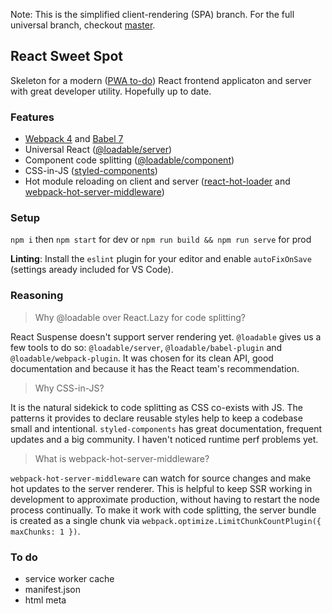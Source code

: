 Note: This is the simplified client-rendering (SPA) branch. For the full universal branch, checkout [master](https://github.com/chacestew/react-sweet-spot).

## React Sweet Spot

Skeleton for a modern ([PWA to-do](#to-do)) React frontend applicaton and server with great developer utility. Hopefully up to date.

### Features

- [Webpack 4](https://webpack.js.org/) and [Babel 7](https://babeljs.io/)
- Universal React ([@loadable/server](https://github.com/smooth-code/loadable-components/tree/master/packages/server))
- Component code splitting ([@loadable/component](https://github.com/smooth-code/loadable-components/tree/master/packages/component))
- CSS-in-JS ([styled-components](https://github.com/styled-components/styled-components))
- Hot module reloading on client and server ([react-hot-loader](https://github.com/gaearon/react-hot-loader) and [webpack-hot-server-middleware](https://github.com/60frames/webpack-hot-server-middleware))

### Setup

`npm i` then `npm start` for dev or `npm run build && npm run serve` for prod

**Linting**: Install the `eslint` plugin for your editor and enable `autoFixOnSave` (settings aready included for VS Code).

### Reasoning

> Why @loadable over React.Lazy for code splitting?

React Suspense doesn't support server rendering yet. `@loadable` gives us a few tools to do so: `@loadable/server`, `@loadable/babel-plugin` and `@loadable/webpack-plugin`. It was chosen for its clean API, good documentation and because it has the React team's recommendation.

> Why CSS-in-JS?

It is the natural sidekick to code splitting as CSS co-exists with JS. The patterns it provides to declare reusable styles help to keep a codebase small and intentional. `styled-components` has great documentation, frequent updates and a big community. I haven't noticed runtime perf problems yet.

> What is webpack-hot-server-middleware?

`webpack-hot-server-middleware` can watch for source changes and make hot updates to the server renderer. This is helpful to keep SSR working in development to approximate production, without having to restart the node process continually. To make it work with code splitting, the server bundle is created as a single chunk via `webpack.optimize.LimitChunkCountPlugin({ maxChunks: 1 })`.

### To do

- service worker cache
- manifest.json
- html meta
